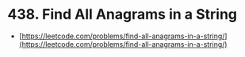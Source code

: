 # 438. Find All Anagrams in a String

- [https://leetcode.com/problems/find-all-anagrams-in-a-string/](https://leetcode.com/problems/find-all-anagrams-in-a-string/)
